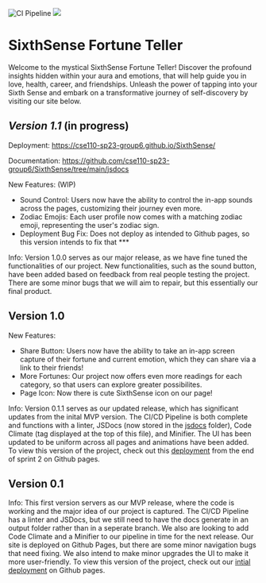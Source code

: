![CI Pipeline](https://github.com/cse110-sp23-group6/SixthSense/actions/workflows/deploy.yml/badge.svg)
<a href="https://codeclimate.com/github/cse110-sp23-group6/SixthSense/maintainability"><img src="https://api.codeclimate.com/v1/badges/723742e2c1840951929a/maintainability" /></a>
# SixthSense Fortune Teller
Welcome to the mystical SixthSense Fortune Teller! Discover the profound insights hidden within your aura and emotions, that will help guide you in love, health, career, and friendships. Unleash the power of tapping into your Sixth Sense and embark on a transformative journey of self-discovery by visiting our site below.

## *Version 1.1* (in progress)

Deployment: https://cse110-sp23-group6.github.io/SixthSense/

Documentation: https://github.com/cse110-sp23-group6/SixthSense/tree/main/jsdocs

New Features: (WIP) 
- Sound Control: Users now have the ability to control the in-app sounds across the pages, customizing their journey even more. 
- Zodiac Emojis: Each user profile now comes with a matching zodiac emoji, representing the user's zodiac sign. 
- Deployment Bug Fix: Does not deploy as intended to Github pages, so this version intends to fix that *** 

Info: Version 1.0.0 serves as our major release, as we have fine tuned the functionalities of our project. New functionalities, such as the sound button, have been added based on feedback from real people testing the project. There are some minor bugs that we will aim to repair, but this essentially our final product. 

## Version 1.0

New Features: 
- Share Button: Users now have the ability to take an in-app screen capture of their fortune and current emotion, which they can share via a link to their friends! 
- More Fortunes: Our project now offers even more readings for each category, so that users can explore greater possibilites. 
- Page Icon: Now there is cute SixthSense icon on our page! 

Info: Version 0.1.1 serves as our updated release, which has significant updates from the inital MVP version. The CI/CD Pipeline is both complete and functions with a linter, JSDocs (now stored in the [jsdocs](https://github.com/cse110-sp23-group6/SixthSense/tree/main/jsdocs) folder), Code Climate (tag displayed at the top of this file), and Minifier. The UI has been updated to be uniform across all pages and animations have been added. To view this version of the project, check out this [deployment](https://github.com/cse110-sp23-group6/SixthSense/actions/runs/5158284771) from the end of sprint 2 on Github pages.

## Version 0.1

Info: This first version servers as our MVP release, where the code is working and the major idea of our project is captured. The CI/CD Pipeline has a linter and JSDocs, but we still need to have the docs generate in an output folder rather than in a seperate branch. We also are looking to add Code Climate and a Minifier to our pipeline in time for the next release. Our site is deployed on Github Pages, but there are some minor navigation bugs that need fixing. We also intend to make minor upgrades the UI to make it more user-friendly. To view this version of the project, check out our [intial deployment](https://github.com/cse110-sp23-group6/SixthSense/actions/runs/5074121030) on Github pages. 
